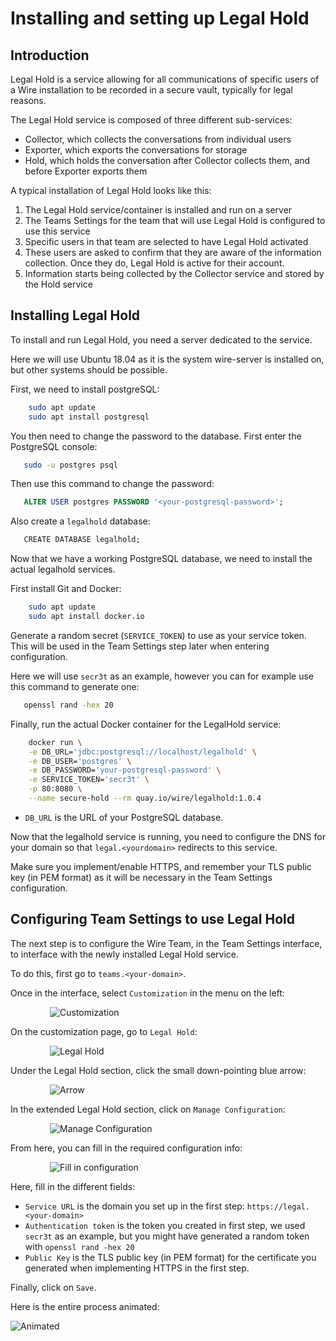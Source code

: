 # Installing and setting up Legal Hold

## Introduction

Legal Hold is a service allowing for all communications of specific users of a Wire installation to be recorded in a secure vault, typically for legal reasons.

The Legal Hold service is composed of three different sub-services:

* Collector, which collects the conversations from individual users
* Exporter, which exports the conversations for storage
* Hold, which holds the conversation after Collector collects them, and before Exporter exports them

A typical installation of Legal Hold looks like this:

1. The Legal Hold service/container is installed and run on a server
2. The Teams Settings for the team that will use Legal Hold is configured to use this service
3. Specific users in that team are selected to have Legal Hold activated
4. These users are asked to confirm that they are aware of the information collection. Once they do, Legal Hold is active for their account.
5. Information starts being collected by the Collector service and stored by the Hold service

## Installing Legal Hold

To install and run Legal Hold, you need a server dedicated to the service.

Here we will use Ubuntu 18.04 as it is the system wire-server is installed on, but other systems should be possible.

First, we need to install postgreSQL:

```bash
    sudo apt update
    sudo apt install postgresql
```

You then need to change the password to the database. First enter the PostgreSQL console:

```bash
   sudo -u postgres psql
```

Then use this command to change the password:

```sql
   ALTER USER postgres PASSWORD '<your-postgresql-password>';
```

Also create a `legalhold` database:

```sql
   CREATE DATABASE legalhold;
```

Now that we have a working PostgreSQL database, we need to install the actual legalhold services.

First install Git and Docker:

```bash
    sudo apt update
    sudo apt install docker.io
```

Generate a random secret (`SERVICE_TOKEN`) to use as your service token. This will be used in the Team Settings step later when entering configuration.

Here we will use `secr3t` as an example, however you can for example use this command to generate one:

```bash
   openssl rand -hex 20
```

Finally, run the actual Docker container for the LegalHold service:

```bash
    docker run \
    -e DB_URL='jdbc:postgresql://localhost/legalhold' \
    -e DB_USER='postgres' \
    -e DB_PASSWORD='your-postgresql-password' \
    -e SERVICE_TOKEN='secr3t' \
    -p 80:8080 \
    --name secure-hold --rm quay.io/wire/legalhold:1.0.4
```

* `DB_URL` is the URL of your PostgreSQL database.

Now that the legalhold service is running, you need to configure the DNS for your domain so that `legal.<yourdomain>` redirects to this service.

Make sure you implement/enable HTTPS, and remember your TLS public key (in PEM format) as it will be necessary in the Team Settings configuration.

## Configuring Team Settings to use Legal Hold

The next step is to configure the Wire Team, in the Team Settings interface, to interface with the newly installed Legal Hold service.

To do this, first go to  `teams.<your-domain>`.

Once in the interface, select `Customization` in the menu on the left:

<div style=" display: block; margin-left: auto; margin-right: auto; width: 75%;">

![Customization](understand/img/legalhold-step01-click-customization.png)

</div>

On the customization page, go to `Legal Hold`:

<div style=" display: block; margin-left: auto; margin-right: auto; width: 75%;">

![Legal Hold](understand/img/legalhold-step02-goto-legalhold.png)

</div>

Under the Legal Hold section, click the small down-pointing blue arrow:

<div style=" display: block; margin-left: auto; margin-right: auto; width: 75%;">

![Arrow](understand/img/legalhold-step03-click-arrow.png)

</div>

In the extended Legal Hold section, click on `Manage Configuration`:

<div style=" display: block; margin-left: auto; margin-right: auto; width: 75%;">

![Manage Configuration](understand/img/legalhold-step04-click-manage-configuration.png)

</div>

From here, you can fill in the required configuration info:

<div style=" display: block; margin-left: auto; margin-right: auto; width: 75%;">

![Fill in configuration](understand/img/legalhold-step05-fill-info.png)

</div>

Here, fill in the different fields:

* `Service URL` is the domain you set up in the first step: `https://legal.<your-domain>`
* `Authentication token` is the token you created in first step, we used `secr3t` as an example, but you might have generated a random token with `openssl rand -hex 20`
* `Public Key` is the TLS public key (in PEM format) for the certificate you generated when implementing HTTPS in the first step.

Finally, click on `Save`.

Here is the entire process animated:

![Animated](understand/img/legalhold-screencast.gif)
